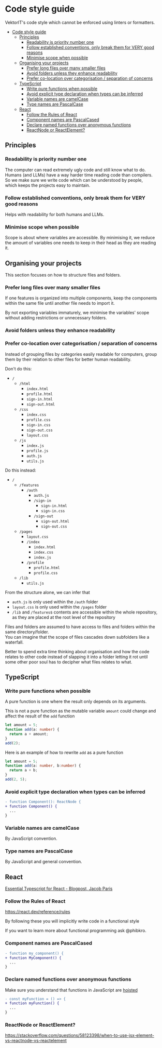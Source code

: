 # Code style guide

VektorIT's code style which cannot be enforced using linters or formatters.

- [Code style guide](#code-style-guide)
  - [Principles](#principles)
    - [Readability is priority number one](#readability-is-priority-number-one)
    - [Follow established conventions, only break them for VERY good reasons](#follow-established-conventions-only-break-them-for-very-good-reasons)
    - [Minimise scope when possible](#minimise-scope-when-possible)
  - [Organising your projects](#organising-your-projects)
    - [Prefer long files over many smaller files](#prefer-long-files-over-many-smaller-files)
    - [Avoid folders unless they enhance readability](#avoid-folders-unless-they-enhance-readability)
    - [Prefer co-location over categorisation / separation of concerns](#prefer-co-location-over-categorisation--separation-of-concerns)
  - [TypeScript](#typescript)
    - [Write pure functions when possible](#write-pure-functions-when-possible)
    - [Avoid explicit type declaration when types can be inferred](#avoid-explicit-type-declaration-when-types-can-be-inferred)
    - [Variable names are camelCase](#variable-names-are-camelcase)
    - [Type names are PascalCase](#type-names-are-pascalcase)
  - [React](#react)
    - [Follow the Rules of React](#follow-the-rules-of-react)
    - [Component names are PascalCased](#component-names-are-pascalcased)
    - [Declare named functions over anonymous functions](#declare-named-functions-over-anonymous-functions)
    - [ReactNode or ReactElement?](#reactnode-or-reactelement)

## Principles

### Readability is priority number one

The computer can read extremely ugly code and still know what to do.\
Humans (and LLMs) have a way harder time reading code than compilers.\
So we make sure we write code which can be understood by people,\
which keeps the projects easy to maintain.

### Follow established conventions, only break them for VERY good reasons

Helps with readability for both humans and LLMs.

### Minimise scope when possible

Scope is about where variables are accessible.
By minimising it, we reduce the amount of variables one needs to keep in their head as they are reading it.

## Organising your projects

This section focuses on how to structure files and folders.

### Prefer long files over many smaller files

If one features is organized into multiple components,
keep the components within the same file until another file needs to import it.

By not exporting variables immaturely,
we minimise the variables' scope without adding restrictions or unnecessary folders.

### Avoid folders unless they enhance readability

### Prefer co-location over categorisation / separation of concerns

Instead of grouping files by categories easily readable for computers,
group them by their relation to other files for better human readability.

Don't do this:

- `/`
  - `/html`
    - `index.html`
    - `profile.html`
    - `sign-in.html`
    - `sign-out.html`
  - `/css`
    - `index.css`
    - `profile.css`
    - `sign-in.css`
    - `sign-out.css`
    - `layout.css`
  - `/js`
    - `index.js`
    - `profile.js`
    - `auth.js`
    - `utils.js`

Do this instead:

- `/`
  - `/features`
    - `/auth`
      - `auth.js`
      - `/sign-in`
        - `sign-in.html`
        - `sign-in.css`
      - `/sign-out`
        - `sign-out.html`
        - `sign-out.css`
  - `/pages`
    - `layout.css`
    - `/index`
      - `index.html`
      - `index.css`
      - `index.js`
    - `/profile`
      - `profile.html`
      - `profile.css`
  - `/lib`
    - `utils.js`

From the structure alone, we can infer that

- `auth.js` is only used within the `/auth` folder
- `layout.css` is only used within the `/pages` folder
- `/lib` and `/features`s contents are accessible within the whole repository, as they are placed at the root level of the repository

Files and folders are assumed to have access to files and folders within the same directory/folder.\
You can imagine that the scope of files cascades down subfolders like a waterfall.

Better to spend extra time thinking about organisation and how the code relates to other code instead of slapping it into a folder letting it rot until some other poor soul has to decipher what files relates to what.

## TypeScript

### Write pure functions when possible

A pure function is one where the result only depends on its arguments.

This is not a pure function as the mutable variable `amount` could change and affect the result of the `add` function

```ts
let amount = 5;
function add(a: number) {
  return a + amount;
}
add(2);
```

Here is an example of how to rewrite `add` as a pure function

```ts
let amount = 5;
function add(a: number, b:number) {
  return a + b;
}
add(2, 5);
```

### Avoid explicit type declaration when types can be inferred

```diff
- function Component(): ReactNode {
+ function Component() {
  ...
}
```

### Variable names are camelCase

By JavaScript convention.

### Type names are PascalCase

By JavaScript and general convention.

## React

[Essential Typescript for React - Blogpost, Jacob Paris](https://www.jacobparis.com/content/react-ts)

### Follow the Rules of React

<https://react.dev/reference/rules>

By following these you will implicitly write code in a functional style

If you want to learn more about functional programming ask @phibkro.

### Component names are PascalCased

```diff
- function my_component() {
+ function MyComponent() {
  ...
}
```

### Declare named functions over anonymous functions

Make sure you understand that functions in JavaScript are [hoisted](https://developer.mozilla.org/en-US/docs/Web/JavaScript/Guide/Functions#function_hoisting)

```diff
- const myFunction = () => {
+ function myFunction() {
  ...
}
```


### ReactNode or ReactElement?

<https://stackoverflow.com/questions/58123398/when-to-use-jsx-element-vs-reactnode-vs-reactelement>
